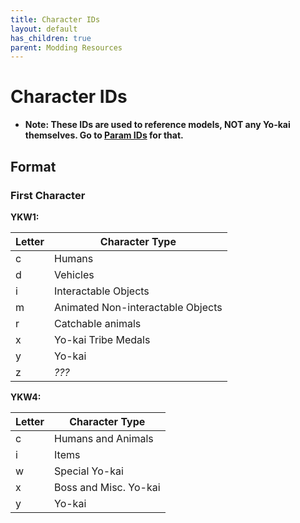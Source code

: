 ```yaml
---
title: Character IDs
layout: default
has_children: true
parent: Modding Resources
---
```


# Character IDs
* **Note: These IDs are used to reference models, NOT any Yo-kai themselves. Go to [Param IDs](./param-ids.html) for that.**
## Format

### First Character

**YKW1:**

|Letter|Character Type|
|------|--------------|
|c     |Humans|
|d     |Vehicles|
|i     |Interactable Objects|
|m     |Animated Non-interactable Objects|
|r     |Catchable animals|
|x     |Yo-kai Tribe Medals|
|y     |Yo-kai|
|z     |*???*|

**YKW4:**

|Letter|Character Type|
|------|--------------|
|c     |Humans and Animals|
|i     |Items|
|w     |Special Yo-kai|
|x     |Boss and Misc. Yo-kai|
|y     |Yo-kai|
